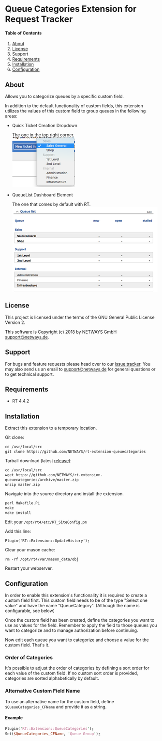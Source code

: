 # Queue Categories Extension for Request Tracker

#### Table of Contents

1. [About](#about)
2. [License](#license)
3. [Support](#support)
4. [Requirements](#requirements)
5. [Installation](#installation)
6. [Configuration](#configuration)

## About

Allows you to categorize queues by a specific custom field.

In addition to the default functionality of custom fields, this extension utilizes the values of this custom field to
group queues in the following areas:

- Quick Ticket Creation Dropdown

  The one in the top right corner.  
  ![Create new ticket](doc/new-ticket.png)

- QueueList Dashboard Element

  The one that comes by default with RT.  
  ![Queues stats](doc/stats.png)

## License

This project is licensed under the terms of the GNU General Public License Version 2.

This software is Copyright (c) 2018 by NETWAYS GmbH [support@netways.de](mailto:support@netways.de).

## Support

For bugs and feature requests please head over to our [issue tracker](https://github.com/NETWAYS/rt-extension-queuecategories/issues).
You may also send us an email to [support@netways.de](mailto:support@netways.de) for general questions or to get technical support.

## Requirements

- RT 4.4.2

## Installation

Extract this extension to a temporary location.

Git clone:

    cd /usr/local/src
    git clone https://github.com/NETWAYS/rt-extension-queuecategories

Tarball download (latest [release](https://github.com/NETWAYS/rt-extension-queuecategories/releases/latest)):

    cd /usr/local/src
    wget https://github.com/NETWAYS/rt-extension-queuecategories/archive/master.zip
    unzip master.zip

Navigate into the source directory and install the extension.

    perl Makefile.PL
    make
    make install

Edit your `/opt/rt4/etc/RT_SiteConfig.pm`

Add this line:

    Plugin('RT::Extension::UpdateHistory');

Clear your mason cache:

    rm -rf /opt/rt4/var/mason_data/obj

Restart your webserver.

## Configuration

In order to enable this extension's functionality it is required to create a custom field first. This custom field
needs to be of the type "Select one value" and have the name "QueueCategory". (Although the name is configurable,
see below)

Once the custom field has been created, define the categories you want to use as values for the field. Remember to
apply the field to those queues you want to categorize and to manage authorization before continuing.

Now edit each queue you want to categorize and choose a value for the custom field. That's it.

### Order of Categories

It's possible to adjust the order of categories by defining a sort order for each value of the custom field.
If no custom sort order is provided, categories are sorted alphabetically by default.

### Alternative Custom Field Name

To use an alternative name for the custom field, define `$QueueCategories_CFName` and provide it as a string.

#### Example

```perl
Plugin('RT::Extension::QueueCategories');
Set($QueueCategories_CFName, 'Queue Group');
```
